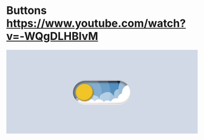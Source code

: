 # Buttons https://www.youtube.com/watch?v=-WQgDLHBIvM
<p align="center">
  <img src="preview.png" alt="preview del proyecto" width="600">
</p>